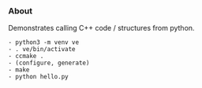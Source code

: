 ### About

Demonstrates calling C++ code / structures from python.

    - python3 -m venv ve
    - . ve/bin/activate
    - ccmake .
    - (configure, generate)
    - make
    - python hello.py
